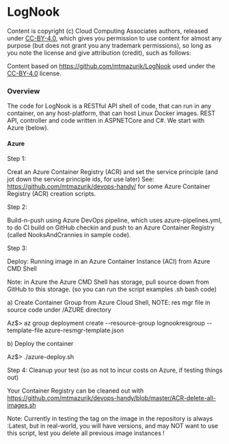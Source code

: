 ﻿LogNook
=========

Content is copyright (c) Cloud Computing Associates authors, released under [CC-BY-4.0](https://creativecommons.org/licenses/by/4.0/), which gives you permission to use content for almost any purpose (but does not grant you any trademark permissions), so long as you note the license and give attribution (credit), such as follows:


Content based on https://github.com/mtmazurik/LogNook used under the [CC-BY-4.0](https://creativecommons.org/licenses/by/4.0/) license.

### Overview
The code for LogNook is a RESTful API shell of code, that can run in any container, on any host-platform, that can host Linux Docker images.
REST API, controller and code written in ASPNETCore and C#.  We start with Azure (below).

#### Azure 
Step 1:

Creat an Azure Container Registry (ACR) and set the service principle (and jot down the service principle ids, for use later)
See: https://github.com/mtmazurik/devops-handy/  for some Azure Container Registry (ACR) creation scripts.

Step 2:

Build-n-push using Azure DevOps pipeline, which uses azure-pipelines.yml, to do CI build on GitHub checkin and push to an Azure Container Registry (called NooksAndCrannies in sample code).

Step 3:

Deploy:  Running image in an Azure Container Instance (ACI) from Azure CMD Shell

Note: in Azure the Azure CMD Shell has storage, pull source down from GitHub to this storage.
(so you can run the script examples .sh bash code)

a) Create Container Group from Azure Cloud Shell, NOTE: res mgr file in source code under /AZURE directory

Az$> az group deployment create --resource-group lognookresgroup --template-file azure-resmgr-template.json

b) Deploy the container

Az$> ./azure-deploy.sh     

Step 4:  Cleanup your test   (so as not to incur costs on Azure, if testing things out)

Your Container Registry can be cleaned out with https://github.com/mtmazurik/devops-handy/blob/master/ACR-delete-all-images.sh

Note: Currently in testing the tag on the image in the repository is always :Latest, but in real-world, you will have
versions, and may NOT want to use this script, lest you delete all previous image instances !

 




